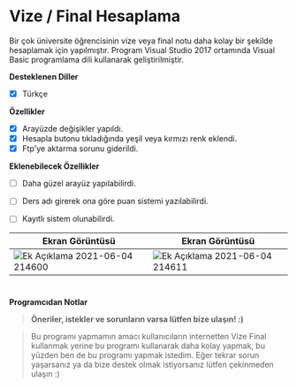 # Vize / Final Hesaplama

Bir çok üniversite öğrencisinin vize veya final notu daha kolay bir şekilde hesaplamak için yapılmıştır. Program Visual Studio 2017 ortamında Visual Basic programlama dili kullanarak geliştirilmiştir.

<b>Desteklenen Diller</b>
- [x] Türkçe

<b>Özellikler</b>

- [x] Arayüzde değişikler yapıldı.
- [x] Hesapla butonu tıkladığında yeşil veya kırmızı renk eklendi.
- [x] Ftp'ye aktarma sorunu giderildi.

<b>Eklenebilecek Özellikler</b>

- [ ] Daha güzel arayüz yapılabilirdi.
- [ ] Ders adı girerek ona göre puan sistemi yazılabilirdi.
- [ ] Kayıtlı sistem olunabilirdi.


| <b>Ekran Görüntüsü</b>  | <b>Ekran Görüntüsü</b>   |   
|---|---|
| ![Ek Açıklama 2021-06-04 214600](https://user-images.githubusercontent.com/42430554/120849110-5060bb80-c57e-11eb-81f5-fcf16932c84d.jpg)   | ![Ek Açıklama 2021-06-04 214611](https://user-images.githubusercontent.com/42430554/120849159-61113180-c57e-11eb-8588-bf9a1e7428c2.jpg)  |   
  
#
<b>Programcıdan Notlar</b>
> <b>Öneriler, istekler ve sorunların varsa lütfen bize ulaşın! :)</b>

> Bu programı yapmamın amacı kullanıcıların internetten Vize Final kullanmak yerine bu programı kullanarak daha kolay yapmak, bu yüzden ben de bu programı yapmak istedim. Eğer tekrar sorun yaşarsanız ya da bize destek olmak istiyorsanız lütfen çekinmeden ulaşın :)
